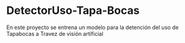 # DetectorUso-Tapa-Bocas
En este proyecto se entrena un modelo para la detención del uso de Tapabocas a Travez de visión artificial   
